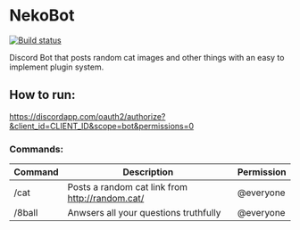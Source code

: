 # NekoBot
[![Build status](https://ci.appveyor.com/api/projects/status/fjlpei28tsfwfd1i?svg=true)](https://ci.appveyor.com/project/dreanor/nekobot)

Discord Bot that posts random cat images and other things with an easy to implement plugin system.

## How to run:
https://discordapp.com/oauth2/authorize?&client_id=CLIENT_ID&scope=bot&permissions=0

### Commands:
| Command | Description | Permission |
| ------------- | ------------- | ------------- |
| /cat  | Posts a random cat link from http://random.cat/  | @everyone |
| /8ball | Anwsers all your questions truthfully | @everyone |
